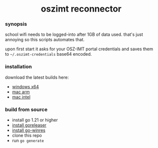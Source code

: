 <h1 align="center">oszimt reconnector</h1>

### synopsis
school wifi needs to be logged-into after 1GB of data used. that's just annoying so this scripts automates that.

upon first start it asks for your OSZ-IMT portal credentials and saves them to `~/.oszimt-credentials` base64 encoded.

### installation
download the latest builds here:
- [windows x64](https://nightly.link/vaaski/oszimt-reconnector/workflows/build/go/oszimt-reconnector%20windows%20amd64.zip)
- [mac arm](https://nightly.link/vaaski/oszimt-reconnector/workflows/build/go/oszimt-reconnector%20darwin%20arm64.zip)
- [mac intel](https://nightly.link/vaaski/oszimt-reconnector/workflows/build/go/oszimt-reconnector%20windows%20amd64.zip)

### build from source
- install go 1.21 or higher
- [install goreleaser](https://goreleaser.com/install/#go-install)
- [install go-winres](https://github.com/tc-hib/go-winres#installation)
- clone this repo
- run `go generate`
